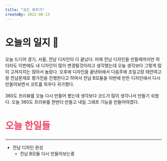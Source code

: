 ```yaml
---
title: "코드 외우기"
createBy: 2022-08-13
---
```


##  <h2 style="font-size: 30px">오늘의 일지 🎪</h2>
오늘 드디어 경기, 서울, 전남 디자인이 다 끝났다. 어제 전남 디자인을 만들때까지만 하더라도 이번에도 내 디자인이 많이 변경될것이라고 생각했는데 오늘 생각보다 그렇게 많이 고쳐지지는 않아서 놀랐다. 오후에 디자인을 끝낸뒤에서 다음주에 조일고랑 태안여고랑 전남문제로 평가전을 진행한다고 하여서 전남 B모듈을 이번에 만든 디자인에서 다시 만들어보면서 코트를 외우다 귀가했다. 
<br>
<br>
360도 프리뷰를 오늘 다시 만들어 봤는데 생각보다 코드가 많이 생각나서 만들기 쉬웠다. 오늘 360도 프리뷰를 한번더 만들고 내일 그래프 기능을 만들어야겠다.


## <h2 style="color: #ee4867; font-size: 30px">오늘 한일들</h2>
---
- 전남 디자인 완성
    - 전남 B모듈 다시 만들어보는중


